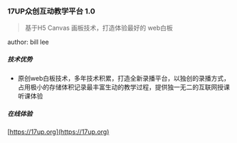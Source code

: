 ### 17UP众创互动教学平台 1.0

> 基于H5 Canvas 画板技术，打造体验最好的 web白板

author: bill lee

##### 技术优势

* 原创web白板技术，多年技术积累，打造全新录播平台，以独创的录播方式，占用极小的存储体积记录最丰富生动的教学过程，提供独一无二的互联网授课听课体验

##### 在线体验

[https://17up.org](https://17up.org)